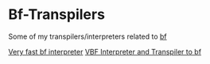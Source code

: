 # Bf-Transpilers
Some of my transpilers/interpreters related to [bf](https://esolangs.org/wiki/Brainfuck)

[Very fast bf interpreter](https://vilgotanl.github.io/Bf-Transpilers/bf_interpreter_fast/index.html)
[VBF Interpreter and Transpiler to bf](https://vilgotanl.github.io/Bf-Transpilers/vbf_transpiler_and_interpreter/index.html)